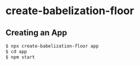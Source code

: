 # create-babelization-floor


## Creating an App
```bash
$ npx create-babelization-floor app
$ cd app
$ npm start
```